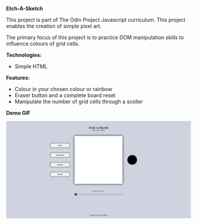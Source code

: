 **Etch-A-Sketch**

This project is part of The Odin Project Javascript curriculum. This project enables the creation of simple pixel art.

The primary focus of this project is to practice DOM manipulation skills to influence colours of grid cells.

**Technologies:**

- Simple HTML

**Features:**

- Colour in your chosen colour or rainbow
- Eraser button and a complete board reset
- Manipulate the number of grid cells through a scoller

**Demo GIF**

<img src="./livedemo.gif">
